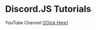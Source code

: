 # Discord.JS Tutorials

YouTube Channel
[![Click Here]](https://www.youtube.com/channel/UCvHO5tKkFl6TCVDWLfV6cRA)
